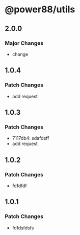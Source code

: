 # @power88/utils

## 2.0.0

### Major Changes

- change

## 1.0.4

### Patch Changes

- add request

## 1.0.3

### Patch Changes

- 7117db4: sdafdsff
- add request

## 1.0.2

### Patch Changes

- fdfdfdf

## 1.0.1

### Patch Changes

- fdfdsfdsfs
